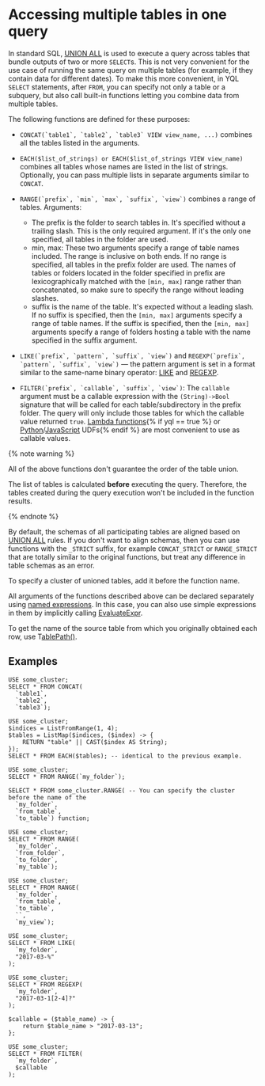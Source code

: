 # Accessing multiple tables in one query

In standard SQL, [UNION ALL](union.md#union-all) is used to execute a query across tables that bundle outputs of two or more `SELECT`s. This is not very convenient for the use case of running the same query on multiple tables (for example, if they contain data for different dates). To make this more convenient, in YQL `SELECT` statements, after `FROM`, you can specify not only a table or a subquery, but also call built-in functions letting you combine data from multiple tables.

The following functions are defined for these purposes:

- ```CONCAT(`table1`, `table2`, `table3` VIEW view_name, ...)``` combines all the tables listed in the arguments.

- ```EACH($list_of_strings) or EACH($list_of_strings VIEW view_name)``` combines all tables whose names are listed in the list of strings. Optionally, you can pass multiple lists in separate arguments similar to `CONCAT`.

- ```RANGE(`prefix`, `min`, `max`, `suffix`, `view`)``` combines a range of tables. Arguments:

   * The prefix is the folder to search tables in. It's specified without a trailing slash. This is the only required argument. If it's the only one specified, all tables in the folder are used.
   * min, max: These two arguments specify a range of table names included. The range is inclusive on both ends. If no range is specified, all tables in the prefix folder are used. The names of tables or folders located in the folder specified in prefix are lexicographically matched with the `[min, max]` range rather than concatenated, so make sure to specify the range without leading slashes.
   * suffix is the name of the table. It's expected without a leading slash. If no suffix is specified, then the `[min, max]` arguments specify a range of table names. If the suffix is specified, then the `[min, max]` arguments specify a range of folders hosting a table with the name specified in the suffix argument.

- ```LIKE(`prefix`, `pattern`, `suffix`, `view`)``` and ```REGEXP(`prefix`, `pattern`, `suffix`, `view`)``` — the pattern argument is set in a format similar to the same-name binary operator: [LIKE](../expressions.md#like) and [REGEXP](../expressions.md#regexp).

- ```FILTER(`prefix`, `callable`, `suffix`, `view`)```: The `callable` argument must be a callable expression with the `(String)->Bool` signature that will be called for each table/subdirectory in the prefix folder. The query will only include those tables for which the callable value returned `true`. [Lambda functions](../expressions.md#lambda){% if yql == true %} or [Python](../../udf/python.md)/[JavaScript](../../udf/javascript.md) UDFs{% endif %} are most convenient to use as callable values.

{% note warning %}

All of the above functions don't guarantee the order of the table union.

The list of tables is calculated **before** executing the query. Therefore, the tables created during the query execution won't be included in the function results.

{% endnote %}

By default, the schemas of all participating tables are aligned based on [UNION ALL](union.md#union-all) rules. If you don't want to align schemas, then you can use functions with the `_STRICT` suffix, for example `CONCAT_STRICT` or `RANGE_STRICT` that are totally similar to the original functions, but treat any difference in table schemas as an error.

To specify a cluster of unioned tables, add it before the function name.

All arguments of the functions described above can be declared separately using [named expressions](../expressions.md#named-nodes). In this case, you can also use  simple expressions in them by implicitly calling [EvaluateExpr](../../builtins/basic.md#evaluate_expr_atom).

To get the name of the source table from which you originally obtained each row, use T[ablePath()](../../builtins/basic.md#tablepath).

## Examples

```yql
USE some_cluster;
SELECT * FROM CONCAT(
  `table1`,
  `table2`,
  `table3`);
```

```yql
USE some_cluster;
$indices = ListFromRange(1, 4);
$tables = ListMap($indices, ($index) -> {
    RETURN "table" || CAST($index AS String);
});
SELECT * FROM EACH($tables); -- identical to the previous example.
```

```yql
USE some_cluster;
SELECT * FROM RANGE(`my_folder`);
```

```yql
SELECT * FROM some_cluster.RANGE( -- You can specify the cluster before the name of the
  `my_folder`,
  `from_table`,
  `to_table`) function;
```

```yql
USE some_cluster;
SELECT * FROM RANGE(
  `my_folder`,
  `from_folder`,
  `to_folder`,
  `my_table`);
```

```yql
USE some_cluster;
SELECT * FROM RANGE(
  `my_folder`,
  `from_table`,
  `to_table`,
  ``,
  `my_view`);
```

```yql
USE some_cluster;
SELECT * FROM LIKE(
  `my_folder`,
  "2017-03-%"
);
```

```yql
USE some_cluster;
SELECT * FROM REGEXP(
  `my_folder`,
  "2017-03-1[2-4]?"
);
```

```yql
$callable = ($table_name) -> {
    return $table_name > "2017-03-13";
};

USE some_cluster;
SELECT * FROM FILTER(
  `my_folder`,
  $callable
);
```
